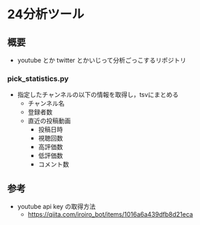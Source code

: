 # 24分析ツール

## 概要
- youtube とか twitter とかいじって分析ごっこするリポジトリ

### pick_statistics.py
- 指定したチャンネルの以下の情報を取得し，tsvにまとめる
    - チャンネル名
    - 登録者数
    - 直近の投稿動画
        - 投稿日時
        - 視聴回数
        - 高評価数
        - 低評価数
        - コメント数

## 参考
- youtube api key の取得方法
    - https://qiita.com/iroiro_bot/items/1016a6a439dfb8d21eca
